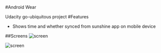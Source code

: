 #Android Wear

Udacity go-ubiquitous project
#Features

* Shows time and whether synced from sunshine app on mobile device



##Screens
![screen](../master/art/square.png)

![screen](../master/art/round.png)

